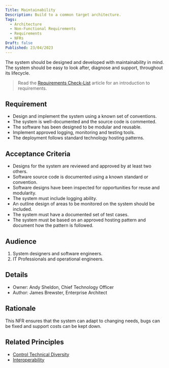 ```yaml
---
Title: Maintainability
Description: Build to a common target architecture.
Tags:
  - Architecture
  - Non-Functional Requirements
  - Requirements
  - NFRs
Draft: false
Published: 23/04/2023
---
```


The system should be designed and developed with maintainability in mind. The system should be easy to look after, diagnose and support, throughout its lifecycle.

> Read the [Requirements Check-List](xref:requirements-checklist) article for an introduction to requirements.

## Requirement

* Design and implement the system using a known set of conventions.
* The system is well-documented and the source code is commented.
* The software has been designed to be modular and reusable.
* Implement approved logging, monitoring and testing tools.
* The deployment follows standard technology hosting patterns.

## Acceptance Criteria

* Designs for the system are reviewed and approved by at least two others.
* Software source code is documented using a known standard or convention.
* Software designs have been inspected for opportunities for reuse and modularity.
* The system must include logging ability.
* An outline design of areas to be monitored on the system should be included.
* The system must have a documented set of test cases.
* The system must be based on an approved hosting pattern and document how the pattern is followed.

## Audience

  1. System designers and software engineers.
  2. IT Professionals and operational engineers.

## Details

* Owner: Andy Sheldon, Chief Technology Officer
* Author: James Brewster, Enterprise Architect

## Rationale

This NFR ensures that the system can adapt to changing needs, bugs can be fixed and support costs can be kept down.

## Related Principles

* [Control Technical Diversity](xref:control-technical-diversity)
* [Interoperability](xref:interoperability)

